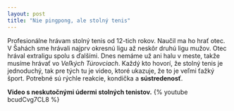 ```yaml
---
layout: post
title: "Nie pingpong, ale stolný tenis"
---
```

Profesionálne hrávam stolný tenis od 12-tich rokov. Naučil ma ho hrať otec. V Šahách sme hrávali najprv okresnú ligu až neskôr druhú ligu mužov.
Otec hrával extraligu spolu s ďalšími. Dnes nemáme už ani halu v meste, takže musíme hrávať vo *Veľkých Túrovciach*. Každý kto hovorí, že stolný tenis je
jednoduchý, tak pre tých tu je video, ktoré ukazuje, že to je veľmi ťažký šport. Potrebné sú rýchle reakcie, kondička a **sústredenosť**.

**Video s neskutočnými údermi stolných tenistov.**
{% youtube bcudCvg7CL8 %}
